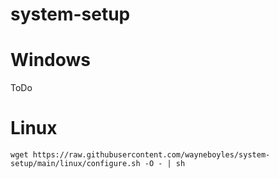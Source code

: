 # system-setup

# Windows
ToDo

# Linux

`wget https://raw.githubusercontent.com/wayneboyles/system-setup/main/linux/configure.sh -O - | sh`